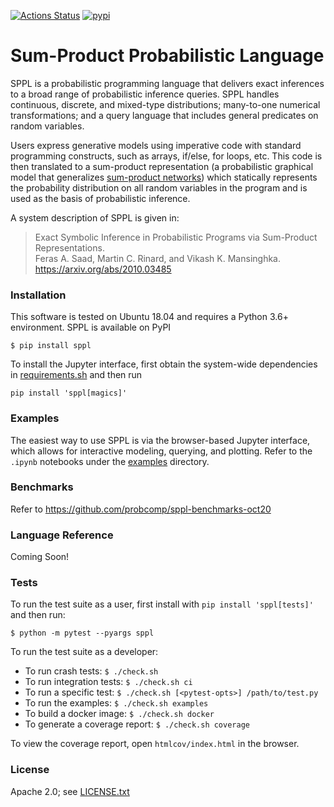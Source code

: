 [![Actions Status](https://github.com/probcomp/sppl/workflows/Python%20package/badge.svg)](https://github.com/probcomp/sppl/actions)
[![pypi](https://img.shields.io/pypi/v/sppl.svg)](https://pypi.org/project/sppl/)

Sum-Product Probabilistic Language
==================================

SPPL is a probabilistic programming language that delivers exact inferences
to a broad range of probabilistic inference queries. SPPL handles
continuous, discrete, and mixed-type distributions; many-to-one numerical
transformations; and a query language that includes general predicates on
random variables.

Users express generative models using imperative code with standard
programming constructs, such as arrays, if/else, for loops, etc.
This code is then translated to a sum-product representation (a
probabilistic graphical model that generalizes [sum-product
networks](https://arxiv.org/pdf/2004.01167.pdf)) which statically represents
the probability distribution on all random variables in the program and is
used as the basis of probabilistic inference.

A system description of SPPL is given in:

> Exact Symbolic Inference in Probabilistic Programs via Sum-Product Representations. <br/>
> Feras A. Saad, Martin C. Rinard, and Vikash K. Mansinghka. <br/>
> https://arxiv.org/abs/2010.03485

### Installation

This software is tested on Ubuntu 18.04 and requires a Python 3.6+
environment. SPPL is available on PyPI

    $ pip install sppl

To install the Jupyter interface, first obtain the system-wide dependencies in
[requirements.sh](https://github.com/probcomp/sppl/blob/master/requirements.sh)
and then run

    pip install 'sppl[magics]'

### Examples

The easiest way to use SPPL is via the browser-based Jupyter interface, which
allows for interactive modeling, querying, and plotting.
Refer to the `.ipynb` notebooks under the
[examples](https://github.com/probcomp/sppl/tree/master/examples) directory.

### Benchmarks

Refer to https://github.com/probcomp/sppl-benchmarks-oct20

### Language Reference

Coming Soon!

### Tests

To run the test suite as a user, first install with `pip install 'sppl[tests]'`
and then run:

    $ python -m pytest --pyargs sppl

To run the test suite as a developer:

- To run crash tests:             `$ ./check.sh`
- To run integration tests:       `$ ./check.sh ci`
- To run a specific test:         `$ ./check.sh [<pytest-opts>] /path/to/test.py`
- To run the examples:            `$ ./check.sh examples`
- To build a docker image:        `$ ./check.sh docker`
- To generate a coverage report:  `$ ./check.sh coverage`

To view the coverage report, open `htmlcov/index.html` in the browser.

### License

Apache 2.0; see [LICENSE.txt](./LICENSE.txt)

